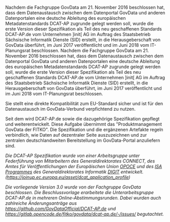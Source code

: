 Nachdem die Fachgruppe GovData am 21. November 2016 beschlossen hat, dass dem Datenaustausch zwischen dem Datenportal GovData und anderen Datenportalen eine deutsche Ableitung des europäischen Metadatenstandards DCAT-AP zugrunde gelegt werden soll, wurde die erste Version dieser Spezifikation als Teil des neu geschaffenen Standards DCAT-AP.de vom Unternehmen ]init[ AG im Auftrag des Staatsbetrieb Sächsische Informatik Dienste (SID) erstellt, in die Herausgeberschaft von GovData überführt, im Juni 2017 veröffentlicht und im Juni 2018 vom IT-Planungsrat beschlossen. 
Nachdem die Fachgruppe GovData am 21. November 2016 beschlossen hat, dass dem Datenaustausch zwischen dem Datenportal GovData und anderen Datenportalen eine deutsche Ableitung des europäischen Metadatenstandards DCAT-AP zugrunde gelegt werden soll, wurde die erste Version dieser Spezifikation als Teil des neu geschaffenen Standards DCAT-AP.de vom Unternehmen ]init[ AG im Auftrag des Staatsbetrieb Sächsische Informatik Dienste (SID) erstellt, in die Herausgeberschaft von GovData überführt, im Juni 2017 veröffentlicht und im Juni 2018 vom IT-Planungsrat beschlossen. 

Sie stellt eine direkte Kompatibilität zum EU-Standard sicher und ist für den Datenaustausch im GovData-Verbund verpfichtend zu nutzen.

Seit dem wird DCAT-AP.de sowie die dazugehörige Spezifikation gepflegt und weiterentwickelt. Diese Aufgabe übernimmt das "Produktmanagement GovData der FITKO". Die Spezifikation und die ergänzenen Artefakte regeln verbindlich, wie Daten auf dezentraler Seite auszuzeichnen und zur zentralen deutschlandweiten Bereitstellung im GovData-Portal anzuliefern sind.

_Die DCAT-AP Spezifikation wurde von einer Arbeitsgruppe unter Federführung von Mitarbeitern des Generaldirektorates CONNECT, des Amtes für Veröffentlichungen der Europäischen Union [OPOCE](https://op.europa.eu/de/home) und des [ISA Programmes](https://ec.europa.eu/isa2/home_en) des Generaldirektorates Informatik [DIGIT](https://ec.europa.eu/info/departments/informatics_de) entwickelt. (https://joinup.ec.europa.eu/asset/dcat_application_profile)_

_Die vorliegende Version 3.0 wurde von der Fachgruppe GovData beschlossen. Die Beschlussvorlage erarbeitete die Unterarbeitsgruppe DCAT-AP.de in mehreren Online-Abstimmungsrunden. Dabei wurden auch zahlreiche Änderungsanträge aus https://github.com/GovDataOfficial/DCAT-AP.de und https://gitlab.opencode.de/fitko/govdata/dcat-ap.de/-/issues/ begutachtet._
